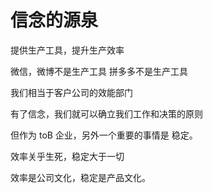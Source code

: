 # 信念的源泉

提供生产工具，提升生产效率

微信，微博不是生产工具
拼多多不是生产工具

我们相当于客户公司的效能部门

有了信念，我们就可以确立我们工作和决策的原则

但作为 toB 企业，另外一个重要的事情是 稳定。

效率关乎生死，稳定大于一切

效率是公司文化，稳定是产品文化。
